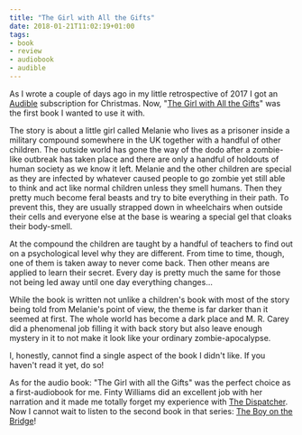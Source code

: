 ```yaml
---
title: "The Girl with All the Gifts"
date: 2018-01-21T11:02:19+01:00
tags:
- book
- review
- audiobook
- audible
---
```


As I wrote a couple of days ago in my little retrospective of 2017 I got an
[Audible](https://audible.com) subscription for Christmas. Now, "[The Girl with
All the
Gifts](https://www.audible.de/pd/English-Science-Fiction-Fantasy/The-Boy-on-the-Bridge-Hoerbuch/B06XTCV44Q/ref=a_search_c4_1_12_srTtl?qid=1516528312&sr=1-12)"
was the first book I wanted to use it with. 

The story is about a little girl called Melanie who lives as a prisoner inside
a military compound somewhere in the UK together with a handful of other
children. The outside world has gone the way of the dodo after a zombie-like
outbreak has taken place and there are only a handful of holdouts of human
society as we know it left. Melanie and the other children are special as they
are infected by whatever caused people to go zombie yet still able to think and
act like normal children unless they smell humans. Then they pretty much become
feral beasts and try to bite everything in their path. To prevent this, they
are usually strapped down in wheelchairs when outside their cells and everyone
else at the base is wearing a special gel that cloaks their body-smell. 

At the compound the children are taught by a handful of teachers to find out on
a psychological level why they are different. From time to time, though, one of
them is taken away to never come back. Then other means are applied to learn
their secret. Every day is pretty much the same for those not being led away
until one day everything changes...

While the book is written not unlike a children's book with most of the story
being told from Melanie's point of view, the theme is far darker than it seemed
at first. The whole world has become a dark place and M. R. Carey did a
phenomenal job filling it with back story but also leave enough mystery in it
to not make it look like your ordinary zombie-apocalypse.

I, honestly, cannot find a single aspect of the book I didn't like. If you
haven't read it yet, do so!

As for the audio book: "The Girl with all the Gifts" was the perfect choice as
a first-audiobook for me. Finty Williams did an excellent job with her
narration and it made me totally forget my experience with [The
Dispatcher](https://zerokspot.com/weblog/2016/10/09/the-dispatcher/). Now I
cannot wait to listen to the second book in that series: [The Boy on the
Bridge](https://www.audible.de/pd/English-Science-Fiction-Fantasy/The-Boy-on-the-Bridge-Hoerbuch/B06XTCV44Q/ref=a_search_c4_1_12_srTtl?qid=1516528312&sr=1-12)!

